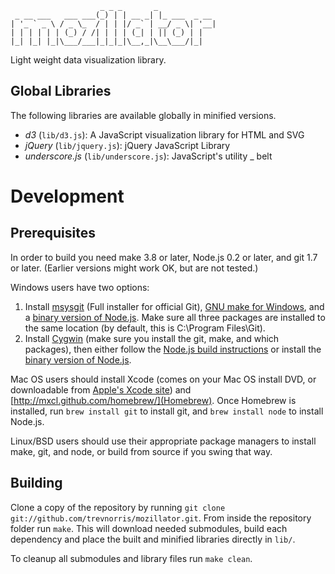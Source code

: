 ```
                    _ _ _       _
 _ __ ___   ___ ___(_) | | __ _| |_ ___  _ __
| '_ ` _ \ / _ \_  / | | |/ _` | __/ _ \| '__|
| | | | | | (_) / /| | | | (_| | || (_) | |
|_| |_| |_|\___/___|_|_|_|\__,_|\__\___/|_|
```
Light weight data visualization library.

Global Libraries
----------------

The following libraries are available globally in minified versions.

* *d3* (`lib/d3.js`): A JavaScript visualization library for HTML and SVG
* *jQuery* (`lib/jquery.js`): jQuery JavaScript Library
* *underscore.js* (`lib/underscore.js`): JavaScript's utility _ belt


Development
===========

Prerequisites
-------------

In order to build you need make 3.8 or later, Node.js 0.2 or later, and git 1.7 or later.
(Earlier versions might work OK, but are not tested.)

Windows users have two options:

1. Install [msysgit](https://code.google.com/p/msysgit/) (Full installer for official Git),
   [GNU make for Windows](http://gnuwin32.sourceforge.net/packages/make.htm), and a
   [binary version of Node.js](http://node-js.prcn.co.cc/). Make sure all three packages are installed to the same
   location (by default, this is C:\Program Files\Git).
2. Install [Cygwin](http://cygwin.com/) (make sure you install the git, make, and which packages), then either
   follow the [Node.js build instructions](https://github.com/ry/node/wiki/Building-node.js-on-Cygwin-%28Windows%29)
   or install the [binary version of Node.js](http://node-js.prcn.co.cc/).

Mac OS users should install Xcode (comes on your Mac OS install DVD, or downloadable from
[Apple's Xcode site](http://developer.apple.com/technologies/xcode.html)) and
[http://mxcl.github.com/homebrew/](Homebrew). Once Homebrew is installed, run `brew install git` to install git,
and `brew install node` to install Node.js.

Linux/BSD users should use their appropriate package managers to install make, git, and node, or build from source
if you swing that way.

Building
--------

Clone a copy of the repository by running `git clone git://github.com/trevnorris/mozillator.git`. From inside the
repository folder run `make`. This will download needed submodules, build each dependency and place the built and
minified libraries directly in `lib/`.

To cleanup all submodules and library files run `make clean`.
